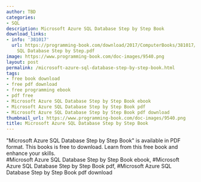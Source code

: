```yaml
---
author: TBD
categories:
- SQL
description: Microsoft Azure SQL Database Step by Step Book
download_links:
- info: '381017'
  url: https://programming-book.com/download/2017/ComputerBooks/381017/Microsoft Azure
    SQL Database Step by Step.pdf
image: https://www.programming-book.com/doc-images/9540.png
layout: post
permalink: /microsoft-azure-sql-database-step-by-step-book.html
tags:
- free book download
- free pdf download
- free programming ebook
- pdf free
- Microsoft Azure SQL Database Step by Step Book ebook
- Microsoft Azure SQL Database Step by Step Book pdf
- Microsoft Azure SQL Database Step by Step Book pdf download
thumbnail_url: https://www.programming-book.com/doc-images/9540.png
title: Microsoft Azure SQL Database Step by Step Book
---
```


 
<div class="item-desc text-justify">
  "Microsoft Azure SQL Database Step by Step Book" is available in PDF format. This books is free to download. Learn from this free book and enhance your skills.
  <br>
  #Microsoft Azure SQL Database Step by Step Book ebook, #Microsoft Azure SQL Database Step by Step Book pdf, #Microsoft Azure SQL Database Step by Step Book pdf download
</div>